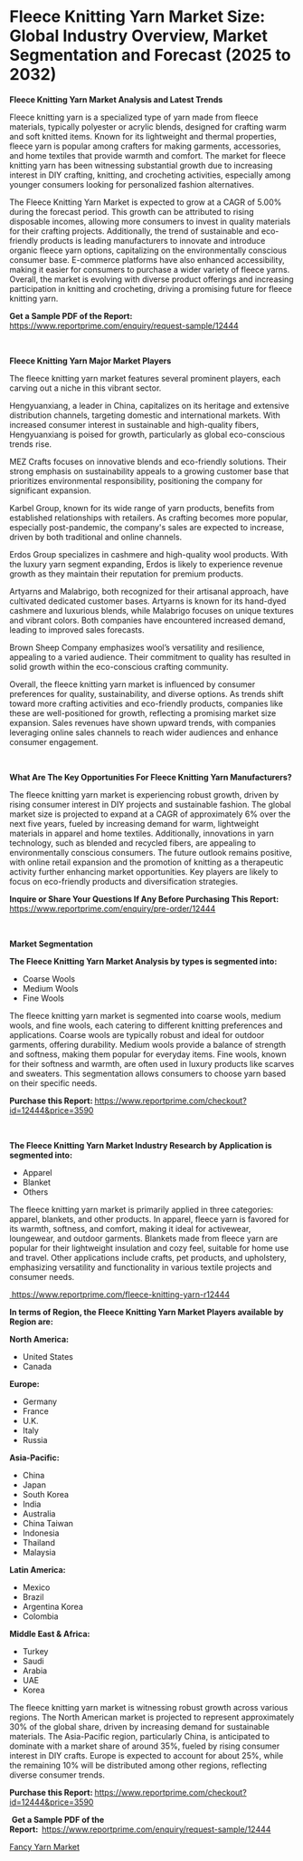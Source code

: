 <p><h1>Fleece Knitting Yarn Market Size: Global Industry Overview, Market Segmentation and Forecast (2025 to 2032)</h1></p><p><strong>Fleece Knitting Yarn Market Analysis and Latest Trends</strong></p>
<p><p>Fleece knitting yarn is a specialized type of yarn made from fleece materials, typically polyester or acrylic blends, designed for crafting warm and soft knitted items. Known for its lightweight and thermal properties, fleece yarn is popular among crafters for making garments, accessories, and home textiles that provide warmth and comfort. The market for fleece knitting yarn has been witnessing substantial growth due to increasing interest in DIY crafting, knitting, and crocheting activities, especially among younger consumers looking for personalized fashion alternatives.</p><p>The Fleece Knitting Yarn Market is expected to grow at a CAGR of 5.00% during the forecast period. This growth can be attributed to rising disposable incomes, allowing more consumers to invest in quality materials for their crafting projects. Additionally, the trend of sustainable and eco-friendly products is leading manufacturers to innovate and introduce organic fleece yarn options, capitalizing on the environmentally conscious consumer base. E-commerce platforms have also enhanced accessibility, making it easier for consumers to purchase a wider variety of fleece yarns. Overall, the market is evolving with diverse product offerings and increasing participation in knitting and crocheting, driving a promising future for fleece knitting yarn.</p></p>
<p><strong>Get a Sample PDF of the Report:&nbsp;</strong> <a href="https://www.reportprime.com/enquiry/request-sample/12444?utm_campaign=3021&utm_medium=2&utm_source=Github&utm_content=ia&utm_term=18032025&utm_id=fleece-knitting-yarn">https://www.reportprime.com/enquiry/request-sample/12444</a></p>
<p>&nbsp;</p>
<p><strong>Fleece Knitting Yarn Major Market Players</strong></p>
<p><p>The fleece knitting yarn market features several prominent players, each carving out a niche in this vibrant sector. </p><p>Hengyuanxiang, a leader in China, capitalizes on its heritage and extensive distribution channels, targeting domestic and international markets. With increased consumer interest in sustainable and high-quality fibers, Hengyuanxiang is poised for growth, particularly as global eco-conscious trends rise.</p><p>MEZ Crafts focuses on innovative blends and eco-friendly solutions. Their strong emphasis on sustainability appeals to a growing customer base that prioritizes environmental responsibility, positioning the company for significant expansion.</p><p>Karbel Group, known for its wide range of yarn products, benefits from established relationships with retailers. As crafting becomes more popular, especially post-pandemic, the company's sales are expected to increase, driven by both traditional and online channels.</p><p>Erdos Group specializes in cashmere and high-quality wool products. With the luxury yarn segment expanding, Erdos is likely to experience revenue growth as they maintain their reputation for premium products. </p><p>Artyarns and Malabrigo, both recognized for their artisanal approach, have cultivated dedicated customer bases. Artyarns is known for its hand-dyed cashmere and luxurious blends, while Malabrigo focuses on unique textures and vibrant colors. Both companies have encountered increased demand, leading to improved sales forecasts.</p><p>Brown Sheep Company emphasizes wool’s versatility and resilience, appealing to a varied audience. Their commitment to quality has resulted in solid growth within the eco-conscious crafting community.</p><p>Overall, the fleece knitting yarn market is influenced by consumer preferences for quality, sustainability, and diverse options. As trends shift toward more crafting activities and eco-friendly products, companies like these are well-positioned for growth, reflecting a promising market size expansion. Sales revenues have shown upward trends, with companies leveraging online sales channels to reach wider audiences and enhance consumer engagement.</p></p>
<p>&nbsp;</p>
<p><strong>What Are The Key Opportunities For Fleece Knitting Yarn Manufacturers?</strong></p>
<p><p>The fleece knitting yarn market is experiencing robust growth, driven by rising consumer interest in DIY projects and sustainable fashion. The global market size is projected to expand at a CAGR of approximately 6% over the next five years, fueled by increasing demand for warm, lightweight materials in apparel and home textiles. Additionally, innovations in yarn technology, such as blended and recycled fibers, are appealing to environmentally conscious consumers. The future outlook remains positive, with online retail expansion and the promotion of knitting as a therapeutic activity further enhancing market opportunities. Key players are likely to focus on eco-friendly products and diversification strategies.</p></p>
<p><strong>Inquire or Share Your Questions If Any Before Purchasing This Report:</strong> <a href="https://www.reportprime.com/enquiry/pre-order/12444?utm_campaign=3021&utm_medium=2&utm_source=Github&utm_content=ia&utm_term=18032025&utm_id=fleece-knitting-yarn">https://www.reportprime.com/enquiry/pre-order/12444</a></p>
<p>&nbsp;</p>
<p><strong>Market Segmentation</strong></p>
<p><strong>The Fleece Knitting Yarn Market Analysis by types is segmented into:</strong></p>
<p><ul><li>Coarse Wools</li><li>Medium Wools</li><li>Fine Wools</li></ul></p>
<p><p>The fleece knitting yarn market is segmented into coarse wools, medium wools, and fine wools, each catering to different knitting preferences and applications. Coarse wools are typically robust and ideal for outdoor garments, offering durability. Medium wools provide a balance of strength and softness, making them popular for everyday items. Fine wools, known for their softness and warmth, are often used in luxury products like scarves and sweaters. This segmentation allows consumers to choose yarn based on their specific needs.</p></p>
<p><strong>Purchase this Report:&nbsp;</strong><a href="https://www.reportprime.com/checkout?id=12444&price=3590&utm_campaign=3021&utm_medium=2&utm_source=Github&utm_content=ia&utm_term=18032025&utm_id=fleece-knitting-yarn">https://www.reportprime.com/checkout?id=12444&price=3590</a></p>
<p>&nbsp;</p>
<p><strong>The Fleece Knitting Yarn Market Industry Research by Application is segmented into:</strong></p>
<p><ul><li>Apparel</li><li>Blanket</li><li>Others</li></ul></p>
<p><p>The fleece knitting yarn market is primarily applied in three categories: apparel, blankets, and other products. In apparel, fleece yarn is favored for its warmth, softness, and comfort, making it ideal for activewear, loungewear, and outdoor garments. Blankets made from fleece yarn are popular for their lightweight insulation and cozy feel, suitable for home use and travel. Other applications include crafts, pet products, and upholstery, emphasizing versatility and functionality in various textile projects and consumer needs.</p></p>
<p><a href="https://www.reportprime.com/fleece-knitting-yarn-r12444?utm_campaign=3021&utm_medium=2&utm_source=Github&utm_content=ia&utm_term=18032025&utm_id=fleece-knitting-yarn">&nbsp;https://www.reportprime.com/fleece-knitting-yarn-r12444</a></p>
<p><strong>In terms of Region, the Fleece Knitting Yarn Market Players available by Region are:</strong></p>
<p>
    <p> <strong> North America: </strong>
        <ul>
            <li>United States</li>
            <li>Canada</li>
        </ul>
        </p> 
    <p> <strong> Europe: </strong>
        <ul>
            <li>Germany</li>
            <li>France</li>
            <li>U.K.</li>
            <li>Italy</li>
            <li>Russia</li>
        </ul>
        </p> 
    <p> <strong> Asia-Pacific: </strong>
        <ul>
            <li>China</li>
            <li>Japan</li>
            <li>South Korea</li>
            <li>India</li>
            <li>Australia</li>
            <li>China Taiwan</li>
            <li>Indonesia</li>
            <li>Thailand</li>
            <li>Malaysia</li>
        </ul>
        </p> 
    <p> <strong> Latin America: </strong>
        <ul>
            <li>Mexico</li>
            <li>Brazil</li>
            <li>Argentina Korea</li>
            <li>Colombia</li>
        </ul>
        </p> 
    <p> <strong> Middle East & Africa: </strong>
        <ul>
            <li>Turkey</li>
            <li>Saudi</li>
            <li>Arabia</li>
            <li>UAE</li>
            <li>Korea</li>
        </ul>
    </p>
    </p>
<p><p>The fleece knitting yarn market is witnessing robust growth across various regions. The North American market is projected to represent approximately 30% of the global share, driven by increasing demand for sustainable materials. The Asia-Pacific region, particularly China, is anticipated to dominate with a market share of around 35%, fueled by rising consumer interest in DIY crafts. Europe is expected to account for about 25%, while the remaining 10% will be distributed among other regions, reflecting diverse consumer trends.</p></p>
<p><strong>Purchase this Report: </strong><a href="https://www.reportprime.com/checkout?id=12444&price=3590&utm_campaign=3021&utm_medium=2&utm_source=Github&utm_content=ia&utm_term=18032025&utm_id=fleece-knitting-yarn">https://www.reportprime.com/checkout?id=12444&price=3590</a></p>
<p>&nbsp;<strong>Get a Sample PDF of the Report:&nbsp;&nbsp;</strong><a href="https://www.reportprime.com/enquiry/request-sample/12444?utm_campaign=3021&utm_medium=2&utm_source=Github&utm_content=ia&utm_term=18032025&utm_id=fleece-knitting-yarn">https://www.reportprime.com/enquiry/request-sample/12444</a></p>
<p><strong></strong></p>
<p><p><a href="https://github.com/kaqiewan/Market-Research-Report-List-1/blob/main/fancy-yarn-market.md?utm_campaign=3021&utm_medium=2&utm_source=Github&utm_content=ia&utm_term=18032025&utm_id=fleece-knitting-yarn">Fancy Yarn Market</a></p></p>